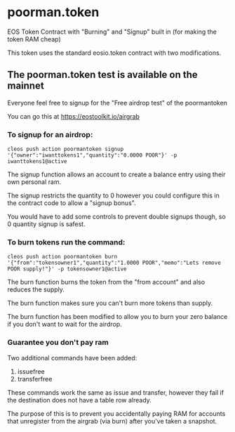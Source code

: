 # poorman.token
EOS Token Contract with "Burning" and "Signup" built in (for making the token RAM cheap)

This token uses the standard eosio.token contract with two modifications.

## The poorman.token test is available on the mainnet

Everyone feel free to signup for the "Free airdrop test" of the poormantoken

You can go this at https://eostoolkit.io/airgrab

### To signup for an airdrop:
`cleos push action poormantoken signup '{"owner":"iwanttokens1","quantity":"0.0000 POOR"}' -p iwanttokens1@active`

The signup function allows an account to create a balance entry using their own personal ram.

The signup restricts the quantity to 0 however you could configure this in the contract code to allow a "signup bonus".

You would have to add some controls to prevent double signups though, so 0 quantity signup is safest.

### To burn tokens run the command:
`cleos push action poormantoken burn '{"from":"tokensowner1","quantity":"1.0000 POOR","memo":"Lets remove POOR supply!"}' -p tokensowner1@active`

The burn function burns the token from the "from account" and also reduces the supply.

The burn function makes sure you can't burn more tokens than supply.

The burn function has been modified to allow you to burn your zero balance if you don't want to wait for the airdrop.

### Guarantee you don't pay ram

Two additional commands have been added:

1. issuefree
1. transferfree

These commands work the same as issue and transfer, however they fail if the destination does not have a table row already.

The purpose of this is to prevent you accidentally paying RAM for accounts that unregister from the airgrab (via burn) after you've taken a snapshot.
